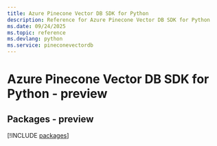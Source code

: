 ```yaml
---
title: Azure Pinecone Vector DB SDK for Python
description: Reference for Azure Pinecone Vector DB SDK for Python
ms.date: 09/24/2025
ms.topic: reference
ms.devlang: python
ms.service: pineconevectordb
---
```

# Azure Pinecone Vector DB SDK for Python - preview
## Packages - preview
[!INCLUDE [packages](pinecone-vector-db-index.md)]